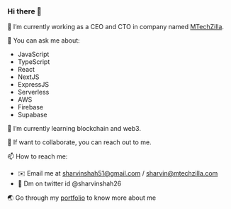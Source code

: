 ### Hi there 👋

:office: I’m currently working as a CEO and CTO in company named [MTechZilla](https://mtechzilla.com).

💬 You can ask me about:
  * JavaScript
  * TypeScript
  * React
  * NextJS
  * ExpressJS
  * Serverless
  * AWS
  * Firebase
  * Supabase

🌱 I’m currently learning blockchain and web3. 

🤔 If want to collaborate, you can reach out to me.

📫 How to reach me:
* :envelope: Email me at sharvinshah51@gmail.com / sharvin@mtechzilla.com
* :speech_balloon: Dm on twitter id @sharvinshah26

:earth_asia: Go through my [portfolio](https://sharvinshah.me) to know more about me

<!--
**Sharvin26/Sharvin26** is a ✨ _special_ ✨ repository because its `README.md` (this file) appears on your GitHub profile.

Here are some ideas to get you started:

- 🔭 I’m currently working on ...
- 🌱 I’m currently learning ...
- 👯 I’m looking to collaborate on ...
- 🤔 I’m looking for help with ...
- 💬 Ask me about ...
- 📫 How to reach me: ...
- 😄 Pronouns: ...
- ⚡ Fun fact: ...
-->
